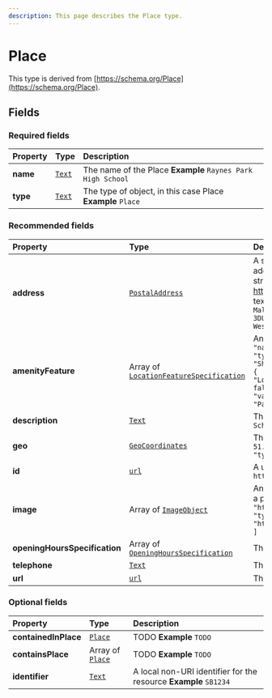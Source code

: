 ```yaml
---
description: This page describes the Place type.
---
```


# Place

This type is derived from [https://schema.org/Place](https://schema.org/Place).

## **Fields**

### **Required fields**

| Property | Type | Description |
| :--- | :--- | :--- |
| **name** |  [`Text`](https://schema.org/Text) |  The name of the Place  **Example**  `Raynes Park High School` |
| **type** |  [`Text`](https://schema.org/Text) |  The type of object, in this case Place  **Example**  `Place` |

### **Recommended fields**

| Property | Type | Description |
| :--- | :--- | :--- |
| **address** |  [`PostalAddress`](https://docs.openactive.io/model/types/postaladdress) |  A structured PostalAddress object for the Place.  Ideally the address should be provided using the PostalAddress structured format. Google Reserve requires https://schema.org/PostalAddress and will not accept plain text addresses.  **Example**  `{   "addressLocality": "New Malden",   "addressRegion": "London",   "postalCode": "NW5 3DU",   "streetAddress": "Raynes Park High School, 46A West Barnes Lane",   "type": "PostalAddress" }` |
| **amenityFeature** |  Array of [`LocationFeatureSpecification`](https://docs.openactive.io/model/types/locationfeaturespecification) |  An array listing the Ammenities of the Place.  **Example**  `[   {     "name": "Changing Facilities",     "value": true,     "type": "ChangingFacilities"   },   {     "name": "Showers",     "value": false,     "type": "Showers"   },   {     "name": "Lockers",     "value": true,     "type": "Lockers"   },   {     "name": "Towels",     "value": false,     "type": "Towels"   },   {     "name": "Creche",     "value": false,     "type": "Creche"   },   {     "name": "Parking",     "value": true,     "type": "Parking"   } ]` |
| **description** |  [`Text`](https://schema.org/Text) |  The description of the Place  **Example**  `Raynes Park High School in London` |
| **geo** |  [`GeoCoordinates`](https://docs.openactive.io/model/types/geocoordinates) |  The geo coordinates of the Place.  **Example**  `{   "latitude": 51.4034423828125,   "longitude": -0.2369088977575302,   "type": "GeoCoordinates" }` |
| **id** |  [`url`](https://schema.org/url) |  A unique url based identifier for the record  **Example**  `https://example.com/place/1234` |
| **image** |  Array of [`ImageObject`](https://docs.openactive.io/model/types/imageobject) |  An image or photo that depicts the place, e.g. a photo taken at a previous event.  **Example**  `[   {     "thumbnail": "http://example.com/static/image/speedball_thumbnail.jpg",     "type": "ImageObject",     "url": "http://example.com/static/image/speedball_large.jpg"   } ]` |
| **openingHoursSpecification** |  Array of [`OpeningHoursSpecification`](https://docs.openactive.io/model/types/openinghoursspecification) |  The times the Place is open |
| **telephone** |  [`Text`](https://schema.org/Text) |  The telephone number for the Place  **Example**  `01253 473934` |
| **url** |  [`url`](https://schema.org/url) |  The website for the Place  **Example**  `http://www.rphs.org.uk/` |

### **Optional fields**

| Property | Type | Description |
| :--- | :--- | :--- |
| **containedInPlace** |  [`Place`](https://docs.openactive.io/model/types/place) |  TODO  **Example**  `TODO` |
| **containsPlace** |  Array of [`Place`](https://docs.openactive.io/model/types/place) |  TODO  **Example**  `TODO` |
| **identifier** |  [`Text`](https://schema.org/Text) |  A local non-URI identifier for the resource  **Example**  `SB1234` |

